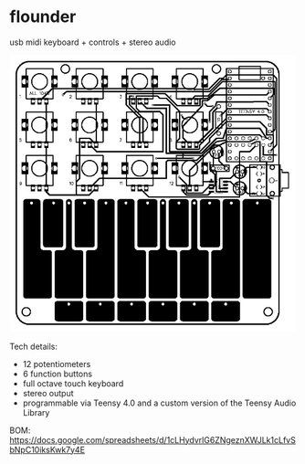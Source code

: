 # flounder
usb midi keyboard + controls + stereo audio

<img src="https://github.com/MattKuebrich/flounder/blob/main/images/flounder_v1.1_board.jpg" width="500">

Tech details:
* 12 potentiometers
* 6 function buttons
* full octave touch keyboard
* stereo output
* programmable via Teensy 4.0 and a custom version of the Teensy Audio Library

BOM:
https://docs.google.com/spreadsheets/d/1cLHydvrlG6ZNgeznXWJLk1cLfvSbNpC10iksKwk7y4E
